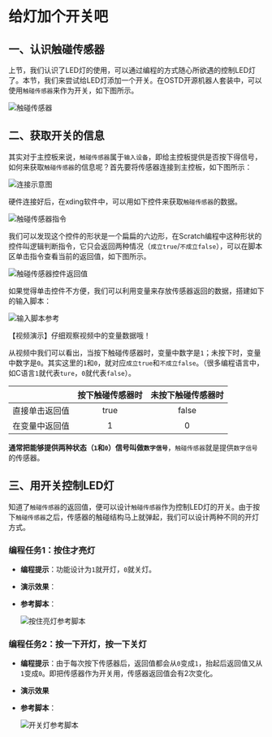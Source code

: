 # 给灯加个开关吧

## 一、认识触碰传感器

上节，我们认识了LED灯的使用，可以通过编程的方式随心所欲遇的控制LED灯了。本节，我们来尝试给LED灯添加一个开关。在OSTD开源机器人套装中，可以使用`触碰传感器`来作为开关，如下图所示。

![触碰传感器](https://gitee.com/wansq0211/markdownImg/raw/master/img/20210406151151.png)



## 二、获取开关的信息

其实对于主控板来说，`触碰传感器`属于`输入设备`，即给主控板提供是否按下得信号，如何来获取`触碰传感器`的信息呢？首先要将传感器连接到主控板，如下图所示：

![连接示意图](https://gitee.com/wansq0211/markdownImg/raw/master/img/20210406152144.png)



硬件连接好后，在xding软件中，可以用如下控件来获取`触碰传感器`的数据。

![触碰传感器指令](https://gitee.com/wansq0211/markdownImg/raw/master/img/20210406141650.png)

我们可以发现这个控件的形状是一个扁扁的六边形，在Scratch编程中这种形状的控件叫逻辑判断指令，它只会返回两种情况（`成立true`/`不成立false`），可以在脚本区单击指令查看当前的返回值，如下图所示。

![触碰传感器控件返回值](https://gitee.com/wansq0211/markdownImg/raw/master/img/20210406150613.png)

如果觉得单击控件不方便，我们可以利用变量来存放传感器返回的数据，搭建如下的输入脚本：

![输入脚本参考](https://gitee.com/wansq0211/markdownImg/raw/master/img/20210406161118.png)

【视频演示】仔细观察视频中的变量数据哦！

从视频中我们可以看出，当按下触碰传感器时，变量中数字是`1`；未按下时，变量中数字是`0`。其实这里的`1`和`0`，就对应`成立true`和`不成立false`。（很多编程语言中，如C语言`1`就代表`ture`，`0`就代表`false`）。

|                | 按下触碰传感器时 | 未按下触碰传感器时 |
| :------------: | :--------------: | :----------------: |
| 直接单击返回值 |       true       |       false        |
| 在变量中返回值 |        1         |         0          |

**通常把能够提供两种状态（`1`和`0`）信号叫做`数字信号`**，`触碰传感器`就是提供`数字信号`的传感器。

## 三、用开关控制LED灯

知道了`触碰传感器`的返回值，便可以设计`触碰传感器`作为控制LED灯的开关。由于按下`触碰传感器`之后，传感器的触碰结构马上就弹起，我们可以设计两种不同的开灯方式。

### 编程任务1：按住才亮灯

* **编程提示**：功能设计为`1`就开灯，`0`就关灯。

* **演示效果**：

* **参考脚本**：

  ![按住亮灯参考脚本](https://gitee.com/wansq0211/markdownImg/raw/master/img/20210408085048.png)

### 编程任务2：按一下开灯，按一下关灯

* **编程提示**：由于每次按下传感器后，返回值都会从`0`变成`1`，抬起后返回值又从`1`变成`0`。即把传感器作为开关用，传感器返回值会有2次变化。

* **演示效果**

* **参考脚本**：

  ![开关灯参考脚本](https://gitee.com/wansq0211/markdownImg/raw/master/img/20210408085112.png)

